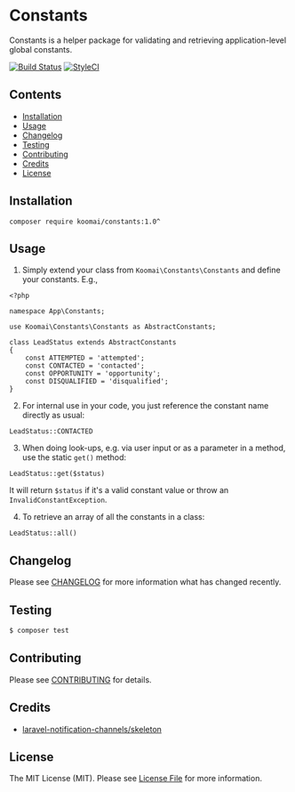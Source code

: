# Constants  

Constants is a helper package for validating and retrieving application-level global constants.  

[![Build Status](https://travis-ci.org/koomai/constants.svg?branch=master)](https://travis-ci.org/koomai/constants) 
[![StyleCI](https://styleci.io/repos/113857749/shield?branch=master)](https://styleci.io/repos/113857749)

## Contents

- [Installation](#installation)
- [Usage](#usage)
- [Changelog](#changelog)
- [Testing](#testing)
- [Contributing](#contributing)
- [Credits](#credits)
- [License](#license)


## Installation

`composer require koomai/constants:1.0^`

## Usage

1. Simply extend your class from `Koomai\Constants\Constants` and define your constants. E.g.,

```
<?php

namespace App\Constants;

use Koomai\Constants\Constants as AbstractConstants;

class LeadStatus extends AbstractConstants
{
	const ATTEMPTED = 'attempted';
	const CONTACTED = 'contacted';
	const OPPORTUNITY = 'opportunity';
	const DISQUALIFIED = 'disqualified';
}

``` 

2. For internal use in your code, you just reference the constant name directly as usual:

`LeadStatus::CONTACTED`

3. When doing look-ups, e.g. via user input or as a parameter in a method, use the static `get()` method:  

`LeadStatus::get($status)`  

It will return `$status` if it's a valid constant value or throw an `InvalidConstantException`.

4. To retrieve an array of all the constants in a class:  

`LeadStatus::all()`

## Changelog

Please see [CHANGELOG](CHANGELOG.md) for more information what has changed recently.

## Testing

``` bash
$ composer test
```

## Contributing

Please see [CONTRIBUTING](CONTRIBUTING.md) for details.

## Credits
- [laravel-notification-channels/skeleton](https://github.com/laravel-notification-channels/skeleton)

## License

The MIT License (MIT). Please see [License File](LICENSE.md) for more information.
